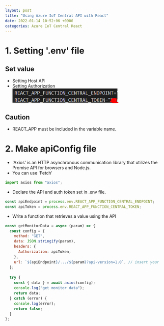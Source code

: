 ```yaml
---
layout: post
title: "Using Azure IoT Central API with React"
date: 2022-01-14 10:52:06 +0900
categories: Azure IoT Central React
---
```


# 1. Setting '.env' file

## Set value

- Setting Host API
- Setting Authorization
  ![](../_assets/env_setting.png)

## Caution

- REACT_APP must be included in the variable name.

# 2. Make apiConfig file

- 'Axios' is an HTTP asynchronous communication library that utilizes the Promise API for browsers and Node.js.
- You can use 'Fetch'

```javascript
import axios from "axios";
```

- Declare the API and auth token set in .env file.

```javascript
const apiEndpoint = process.env.REACT_APP_FUNCTION_CENTRAL_ENDPOINT;
const apiToken = process.env.REACT_APP_FUNCTION_CENTRAL_TOKEN;
```

- Write a function that retrieves a value using the API

```javascript
const getMonitorData = async (param) => {
  const config = {
    method: "GET",
    data: JSON.stringify(param),
    headers: {
      Authorization: apiToken,
    },
    url: `${apiEndpoint}/.../${param}?api-version=1.0`, // insert your API
  };

  try {
    const { data } = await axios(config);
    console.log("get monitor data");
    return data;
  } catch (error) {
    console.log(error);
    return false;
  }
};
```
